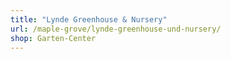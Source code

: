```yaml
---
title: "Lynde Greenhouse & Nursery"
url: /maple-grove/lynde-greenhouse-und-nursery/
shop: Garten-Center
---
```

